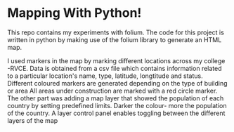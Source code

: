 # Mapping With Python!

This repo contains my experiments with folium. The code for this project is written in python by making use of the folium library to generate an HTML map. 

I used markers in the map by marking different locations across my college -RVCE.
Data is obtained from a csv file which contains information related to a particular location's name, type, latitude, longtitude and status.
Different coloured markers are generated depending on the type of building or area
All areas under construction are marked with a red circle marker. 
The other part was adding a map layer that showed the population of each country by setting predefined limits. Darker the colour- more the population of the country.
A layer control panel enables toggling between the different layers of the map
